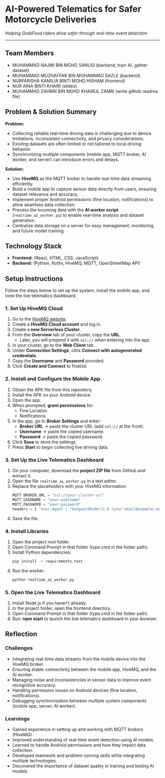 # AI-Powered Telematics for Safer Motorcycle Deliveries
*Helping GrabFood riders drive safer through real-time event detection*

---

## Team Members
- MUHAMMAD NAJMI BIN MOHD SANUSI (backend, train AI, gather dataset)
- MUHAMMAD MUZHAFFAR BIN MOHAMMAD SAZLE (backend)
- NURFARISHA KAMILIA BINTI MOHD HISHAM (frontend)
- NUR AINA BINTI KHAIRI (slides)
- MUHAMMAD ZAHRIN BIN MOHD KHAIRUL ZAMRI (write github readme file)

## Problem & Solution Summary
**Problem:**  
- Collecting reliable real-time driving data is challenging due to device limitations, inconsistent connectivity, and privacy considerations.  
- Existing datasets are often limited or not tailored to local driving behavior.  
- Synchronizing multiple components (mobile app, MQTT broker, AI worker, and server) can introduce errors and delays.

**Solution:**  
- Use **HiveMQ** as the MQTT broker to handle real-time data streaming efficiently.  
- Build a mobile app to capture sensor data directly from users, ensuring dataset relevance and accuracy.  
- Implement proper Android permissions (fine location, notifications) to allow seamless data collection.  
- Process the incoming data with the **AI worker script** (`realtime_ai_worker.py`) to enable real-time analysis and dataset generation.  
- Centralize data storage on a server for easy management, monitoring, and future model training.

## Technology Stack
- **Frontend:** (React, HTML, CSS, JavaScript)
- **Backend:** (Python, Kotlin, HiveMQ, MQTT, OpenStreetMap API)

## Setup Instructions

Follow the steps below to set up the system, install the mobile app, and view the live telematics dashboard.

### 1. Set Up HiveMQ Cloud
1. Go to the [HiveMQ website](https://www.hivemq.com/).  
2. Create a **HiveMQ Cloud account** and log in.  
3. Create a **new Serverless Cluster**.  
4. From the **Overview** tab of your cluster, copy the **URL**.  
   - Later, you will prepend it with `ssl://` when entering into the app.  
5. In your cluster, go to the **Web Client** tab.  
6. Under **Connection Settings**, click **Connect with autogenerated credentials**.  
7. Copy the **Username** and **Password** provided.  
8. Click **Create and Connect** to finalize.  

### 2. Install and Configure the Mobile App
1. Obtain the APK file from this repository.  
2. Install the APK on your Android device.  
3. Open the app.  
4. When prompted, **grant permissions** for:
   - Fine Location  
   - Notifications  
5. In the app, go to **Broker Settings** and enter:  
   - **Broker URL** → paste the cluster URL (add `ssl://` at the front).  
   - **Username** → paste the copied username.  
   - **Password** → paste the copied password.  
6. Click **Save** to store the settings.  
7. Press **Start** to begin collecting live driving data.  

### 3. Set Up the Live Telematics Dashboard
1. On your computer, download the **project ZIP file** from GitHub and extract it.  
2. Open the file `realtime_ai_worker.py` in a text editor.  
3. Replace the placeholders with your HiveMQ information:  
   ```python
   MQTT_BROKER_URL = "ssl://your-cluster-url"
   MQTT_USERNAME = "your-username"
   MQTT_PASSWORD = "your-password"
   headers = { 'User-Agent': 'VanguardRider/1.0 (your-email@example.com)' }
4. Save the file.

### 4. Install Libraries 
1. Open the project root folder.
2. Open Command Prompt in that folder (type cmd in the folder path).
3. Install Python dependencies:
   ```bash
   pip install -r requirements.text
4. Run the worker:
   ```bash
   python realtime_ai_worker.py

### 5. Open the Live Telematics Dashboard
1. Install Node.js if you haven’t already.
2. In the project folder, open the frontend directory.
3. Open Command Prompt in that folder (type cmd in the folder path).
4. Run: **npm start** to launch the live telematics dashboard in your browser.

## Reflection

### Challenges
- Integrating real-time data streams from the mobile device into the HiveMQ broker.  
- Ensuring stable connectivity between the mobile app, HiveMQ, and the AI worker.  
- Managing noise and inconsistencies in sensor data to improve event recognition accuracy.  
- Handling permission issues on Android devices (fine location, notifications).  
- Debugging synchronization between multiple system components (mobile app, server, AI worker).

### Learnings
- Gained experience in setting up and working with MQTT brokers (HiveMQ).  
- Improved understanding of real-time event detection using AI models.  
- Learned to handle Android permissions and how they impact data collection.  
- Developed teamwork and problem-solving skills while integrating multiple technologies.  
- Discovered the importance of dataset quality in training and testing AI models.
